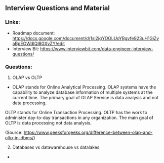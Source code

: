 ## Interview Questions and Material

### Links:
- Roadmap document: https://docs.google.com/document/d/1si2igYOGLUoYBgvfe923uH1GiZvaBpEOWdIQI8GXyZY/edit
- Interview Bit: https://www.interviewbit.com/data-engineer-interview-questions/

### Questions:
1. OLAP vs OLTP
- OLAP stands for Online Analytical Processing. OLAP systems have the capability to analyze database information of multiple systems at the current time. The primary goal of OLAP Service is data analysis and not data processing. 

OLTP stands for Online Transaction Processing. OLTP has the work to administer day-to-day transactions in any organization. The main goal of OLTP is data processing not data analysis.

(Source: https://www.geeksforgeeks.org/difference-between-olap-and-oltp-in-dbms/)

2. Databases vs datawarehouse vs datalakes
- 


